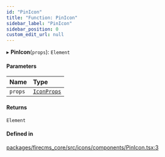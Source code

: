 ```yaml
---
id: "PinIcon"
title: "Function: PinIcon"
sidebar_label: "PinIcon"
sidebar_position: 0
custom_edit_url: null
---
```


▸ **PinIcon**(`props`): `Element`

#### Parameters

| Name | Type |
| :------ | :------ |
| `props` | [`IconProps`](../types/IconProps.md) |

#### Returns

`Element`

#### Defined in

[packages/firecms_core/src/icons/components/PinIcon.tsx:3](https://github.com/FireCMSco/firecms/blob/d45f3739/packages/firecms_core/src/icons/components/PinIcon.tsx#L3)
